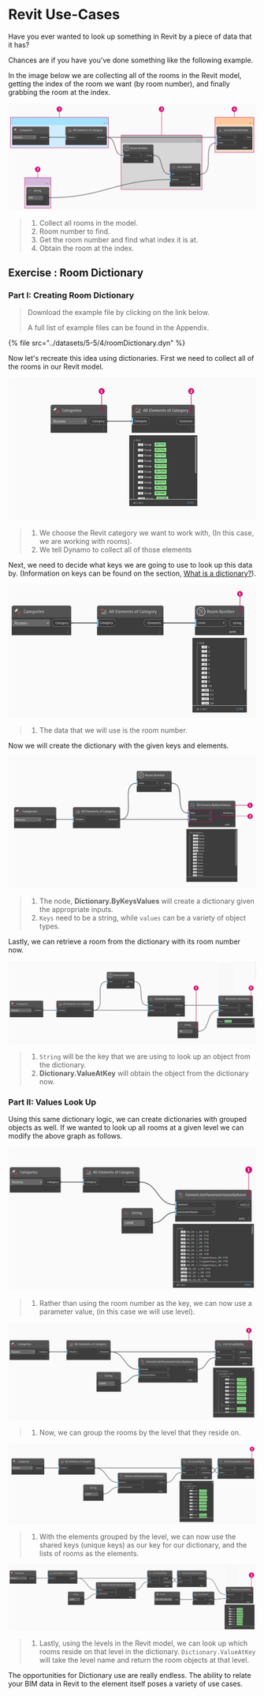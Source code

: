 # Revit Use-Cases

Have you ever wanted to look up something in Revit by a piece of data that it has?

Chances are if you have you've done something like the following example.

In the image below we are collecting all of the rooms in the Revit model, getting the index of the room we want (by room number), and finally grabbing the room at the index.

![](../images/5-5/4/dictionary-collectroominrevitmodel.jpg)

> 1. Collect all rooms in the model.
> 2. Room number to find.
> 3. Get the room number and find what index it is at.
> 4. Obtain the room at the index.

## Exercise : Room Dictionary

### Part I: Creating Room Dictionary

> Download the example file by clicking on the link below.
>
> A full list of example files can be found in the Appendix.

{% file src="../datasets/5-5/4/roomDictionary.dyn" %}

Now let's recreate this idea using dictionaries. First we need to collect all of the rooms in our Revit model.

![](../images/5-5/4/dictionary-exerciseI-01.jpg)

> 1. We choose the Revit category we want to work with, (In this case, we are working with rooms).
> 2. We tell Dynamo to collect all of those elements

Next, we need to decide what keys we are going to use to look up this data by. (Information on keys can be found on the section, [What is a dictionary?](9-1\_what-is-a-dictionary.md)).

![](../images/5-5/4/dictionary-exerciseI-02.jpg)

> 1. The data that we will use is the room number.

Now we will create the dictionary with the given keys and elements.

![](../images/5-5/4/dictionary-exerciseI-03.jpg)

> 1. The node, **Dictionary.ByKeysValues** will create a dictionary given the appropriate inputs.
> 2. `Keys` need to be a string, while `values` can be a variety of object types.

Lastly, we can retrieve a room from the dictionary with its room number now.

![](../images/5-5/4/dictionary-exerciseI-04.jpg)

> 1. `String` will be the key that we are using to look up an object from the dictionary.
> 2. **Dictionary.ValueAtKey** will obtain the object from the dictionary now.

### Part II: Values Look Up

Using this same dictionary logic, we can create dictionaries with grouped objects as well. If we wanted to look up all rooms at a given level we can modify the above graph as follows.

![](../images/5-5/4/dictionary-exerciseII-01.jpg)

> 1. Rather than using the room number as the key, we can now use a parameter value, (in this case we will use level).

![](../images/5-5/4/dictionary-exerciseII-02.jpg)

> 1. Now, we can group the rooms by the level that they reside on.

![](../images/5-5/4/dictionary-exerciseII-03.jpg)

> 1. With the elements grouped by the level, we can now use the shared keys (unique keys) as our key for our dictionary, and the lists of rooms as the elements.

![](../images/5-5/4/dictionary-exerciseII-04.jpg)

> 1. Lastly, using the levels in the Revit model, we can look up which rooms reside on that level in the dictionary. `Dictionary.ValueAtKey` will take the level name and return the room objects at that level.

The opportunities for Dictionary use are really endless. The ability to relate your BIM data in Revit to the element itself poses a variety of use cases.
